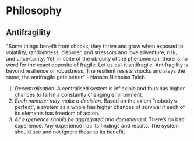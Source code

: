 # Philosophy #

## Antifragility ##

"Some things benefit from shocks; they thrive and grow when exposed to volatility, randomness, disorder, and stressors and love adventure, risk, and uncertainty. Yet, in spite of the ubiquity of the phenomenon, there is no word for the exact opposite of fragile. Let us call it antifragile. Antifragility is beyond resilience or robustness. The resilient resists shocks and stays the same; the antifragile gets better" - Nassim Nicholas Taleb.

1. _Decentralisation_. A centralised system is inflexible and thus has higher chances to fail in a constantly changing environment.
2. _Each member may make a decision_. Based on the axiom “nobody’s perfect”, a system as a whole has higher chances of survival if each of its elements has freedom of action.
3. _All experience should be aggregated and documented_. There’s no bad experience. Any experience has its findings and results. The system should use and not ignore those to its benefit.
